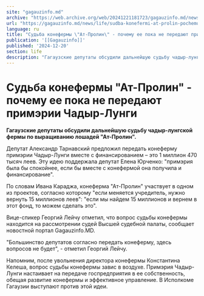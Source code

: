 ```yaml
---
site: "gagauzinfo.md"
archive: "https://web.archive.org/web/20241221181723/gagauzinfo.md/news/life/sudba-konefermi-at-prolin-pochemu-ee-poka-ne-peredayut-primerii-chadir-lungi"
url: "https://gagauzinfo.md/news/life/sudba-konefermi-at-prolin-pochemu-ee-poka-ne-peredayut-primerii-chadir-lungi"
language: ru
title: "Судьба конефермы \"Ат-Пролин\" - почему ее пока не передают примэрии Чадыр-Лунги"
publication: '[[Gagauzinfo]]'
published: '2024-12-20'
section: life
description: "Гагаузские депутаты обсудили дальнейшую судьбу чадыр-лунгской фермы по выращиванию лошадей \"Ат-Пролин\"."
---
```


# Судьба конефермы "Ат-Пролин" - почему ее пока не передают примэрии Чадыр-Лунги

**Гагаузские депутаты обсудили дальнейшую судьбу чадыр-лунгской фермы по выращиванию лошадей "Ат-Пролин".**

Депутат Александр Тарнавский предложил передать конеферму примэрии Чадыр-Лунги вместе с финансированием – это 1 миллион 470 тысяч леев. Эту идею поддержала депутат Елена Юрченко: "примэрия была бы спокойнее, если бы вместе с конефермой она получила и финансирование".

По словам Ивана Караджа, конеферма "Ат-Пролин" участвует в одном из проектов, согласно которому "если меняется учредитель, нужно вернуть 15 миллионов леев": "если мы найдем 15 миллионов и вернем в этот фонд, то можем сделать это".

Вице-спикер Георгий Лейчу отметил, что вопрос судьбы конефермы находится на рассмотрении судей Высшей судебной палаты, сообщает новостной портал Gagauzinfo.MD.

"Большинство депутатов согласно передать конеферму, здесь вопросов не будет", - отметил Георгий Лейчу.

Напомним, после увольнения директора конефермы Константина Келеша, вопрос судьбы конефермы завис в воздухе. Примэрия Чадыр-Лунги настаивает на передаче госпредприятия в ее собственность, обещая развитие конефермы и эффективное управление. В Исполкоме Гагаузии выступают против этой идеи.